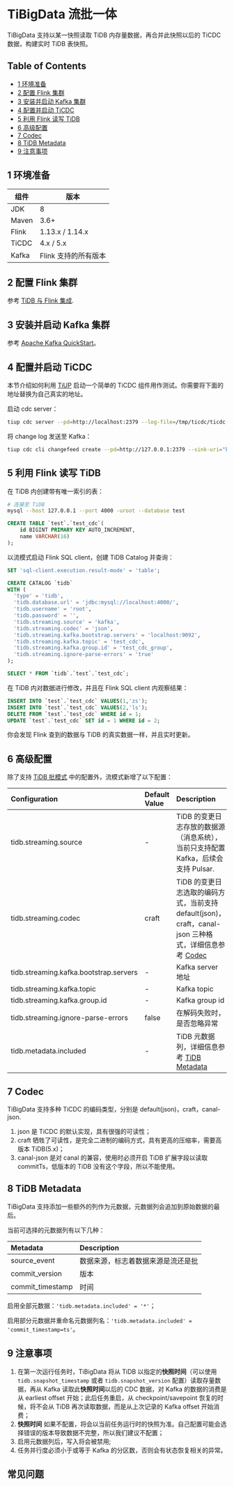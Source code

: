 # TiBigData 流批一体

TiBigData 支持以某一快照读取 TiDB 内存量数据，再合并此快照以后的 TiCDC 数据，构建实时 TiDB 表快照。

## Table of Contents

* [1 环境准备](#1-环境准备)
* [2 配置 Flink 集群](#2-配置-Flink-集群)
* [3 安装并启动 Kafka 集群](#3-安装并启动-Kafka-集群)
* [4 配置并启动 TiCDC](#4-配置并启动-TiCDC)
* [5 利用 Flink 读写 TiDB](#5-利用-Flink-读写-TiDB)
* [6 高级配置](#6-高级配置)
* [7 Codec](#7-Codec)
* [8 TiDB Metadata](#8-TiDB-Metadata)
* [9 注意事项](#9-注意事项)

## 1 环境准备

| 组件    | 版本              |
|-------|-----------------|
| JDK   | 8               |
| Maven | 3.6+            |
| Flink | 1.13.x / 1.14.x |
| TiCDC | 4.x / 5.x       |
| Kafka | Flink 支持的所有版本   |

## 2 配置 Flink 集群

参考 [TiDB 与 Flink 集成](./README_zh_CN.md).

## 3 安装并启动 Kafka 集群

参考 [Apache Kafka QuickStart](https://kafka.apache.org/quickstart)。

## 4 配置并启动 TiCDC

本节介绍如何利用 [TiUP](https://tiup.io/) 启动一个简单的 TiCDC 组件用作测试。你需要将下面的地址替换为自己真实的地址。

启动 cdc server：
```bash
tiup cdc server --pd=http://localhost:2379 --log-file=/tmp/ticdc/ticdc.log --addr=0.0.0.0:8301 --advertise-addr=127.0.0.1:8301 --data-dir=/tmp/log/ticdc
```

将 change log 发送至 Kafka：
```bash
tiup cdc cli changefeed create --pd=http://127.0.0.1:2379 --sink-uri="kafka://localhost:9092/test_cdc?kafka-version=2.4.0&partition-num=1&max-message-bytes=67108864&replication-factor=1&protocol=default"
```

## 5 利用 Flink 读写 TiDB

在 TiDB 内创建带有唯一索引的表：


```bash
# 连接至 TiDB
mysql --host 127.0.0.1 --port 4000 -uroot --database test
```

```sql
CREATE TABLE `test`.`test_cdc`(
    id BIGINT PRIMARY KEY AUTO_INCREMENT,
    name VARCHAR(16) 
);
```

以流模式启动 Flink SQL client，创建 TiDB Catalog 并查询：

```sql
SET 'sql-client.execution.result-mode' = 'table';

CREATE CATALOG `tidb`
WITH (
  'type' = 'tidb',
  'tidb.database.url' = 'jdbc:mysql://localhost:4000/',
  'tidb.username' = 'root',
  'tidb.password' = '',
  'tidb.streaming.source' = 'kafka',
  'tidb.streaming.codec' = 'json',
  'tidb.streaming.kafka.bootstrap.servers' = 'localhost:9092',
  'tidb.streaming.kafka.topic' = 'test_cdc',
  'tidb.streaming.kafka.group.id' = 'test_cdc_group',
  'tidb.streaming.ignore-parse-errors' = 'true'
);

SELECT * FROM `tidb`.`test`.`test_cdc`;
```

在 TiDB 内对数据进行修改，并且在 Flink SQL client 内观察结果：
```sql
INSERT INTO `test`.`test_cdc` VALUES(1,'zs');
INSERT INTO `test`.`test_cdc` VALUES(2,'ls');
DELETE FROM `test`.`test_cdc` WHERE id = 1;
UPDATE `test`.`test_cdc` SET id = 1 WHERE id = 2;
```

你会发现 Flink 查到的数据与 TiDB 的真实数据一样，并且实时更新。

## 6 高级配置

除了支持 [TiDB 批模式](./README_zh_CN.md) 中的配置外，流模式新增了以下配置：

| Configuration                          | Default Value | Description                                                                         |
|:---------------------------------------|:--------------|:------------------------------------------------------------------------------------|
| tidb.streaming.source                  | -             | TiDB 的变更日志存放的数据源（消息系统），当前只支持配置 Kafka，后续会支持 Pulsar.                                  |
| tidb.streaming.codec                   | craft         | TiDB 的变更日志选取的编码方式，当前支持 default(json)，craft，canal-json 三种格式，详细信息参考 [Codec](#7-Codec) |
| tidb.streaming.kafka.bootstrap.servers | -             | Kafka server 地址                                                                     |
| tidb.streaming.kafka.topic             | -             | Kafka topic                                                                         |
| tidb.streaming.kafka.group.id          | -             | Kafka group id                                                                      |
| tidb.streaming.ignore-parse-errors     | false         | 在解码失败时，是否忽略异常                                                                       |
| tidb.metadata.included                 | -             | TiDB 元数据列，详细信息参考 [TiDB Metadata](#8-TiDB-Metadata)                                  |

## 7 Codec

TiBigData 支持多种 TiCDC 的编码类型，分别是 default(json)，craft，canal-json.

1. json 是 TiCDC 的默认实现，具有很强的可读性；
2. craft 牺牲了可读性，是完全二进制的编码方式，具有更高的压缩率，需要高版本 TiDB(5.x)；
3. canal-json 是对 canal 的兼容，使用时必须开启 TiDB 扩展字段以读取 commitTs，低版本的 TiDB 没有这个字段，所以不能使用。

## 8 TiDB Metadata

TiBigData 支持添加一些额外的列作为元数据，元数据列会追加到原始数据的最后。

当前可选择的元数据列有以下几种：

| Metadata         | Description       |
|:-----------------|:------------------|
| source_event     | 数据来源，标志着数据来源是流还是批 |
| commit_version   | 版本                |
| commit_timestamp | 时间                |

启用全部元数据：`'tidb.metadata.included' = '*'`；

启用部分元数据并重命名元数据列名：`'tidb.metadata.included' = 'commit_timestamp=ts'`。

## 9 注意事项

1. 在第一次运行任务时，TiBigData 将从 TiDB 以指定的**快照时间**（可以使用 `tidb.snapshot_timestamp` 或者 `tidb.snapshot_version` 配置）读取存量数据，再从 Kafka 读取此**快照时间**以后的 CDC 数据，对 Kafka 的数据的消费是从 earliest offset 开始；此后任务重启，从 checkpoint/savepoint 恢复的时候，将不会从 TiDB 再次读取数据，而是从上次记录的 Kafka offset 开始消费；
2. **快照时间** 如果不配置，将会以当前任务运行时的快照为准。自己配置可能会选择错误的版本导致数据不完整，所以我们建议不配置；
3. 启用元数据列后，写入将会被禁用;
4. 任务并行度必须小于或等于 Kafka 的分区数，否则会有状态恢复相关的异常。

## 常见问题



